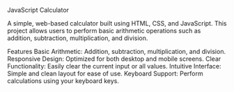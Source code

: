 JavaScript Calculator

A simple, web-based calculator built using HTML, CSS, and JavaScript. This project allows users to perform basic arithmetic operations such as addition, subtraction, multiplication, and division.

Features
Basic Arithmetic: Addition, subtraction, multiplication, and division.
Responsive Design: Optimized for both desktop and mobile screens.
Clear Functionality: Easily clear the current input or all values.
Intuitive Interface: Simple and clean layout for ease of use.
Keyboard Support: Perform calculations using your keyboard keys.
